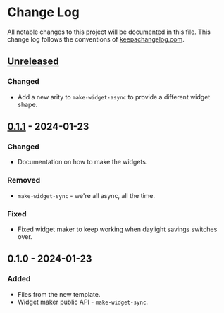 # Change Log
All notable changes to this project will be documented in this file. This change log follows the conventions of [keepachangelog.com](http://keepachangelog.com/).

## [Unreleased]
### Changed
- Add a new arity to `make-widget-async` to provide a different widget shape.

## [0.1.1] - 2024-01-23
### Changed
- Documentation on how to make the widgets.

### Removed
- `make-widget-sync` - we're all async, all the time.

### Fixed
- Fixed widget maker to keep working when daylight savings switches over.

## 0.1.0 - 2024-01-23
### Added
- Files from the new template.
- Widget maker public API - `make-widget-sync`.

[Unreleased]: https://sourcehost.site/your-name/clj_agent/compare/0.1.1...HEAD
[0.1.1]: https://sourcehost.site/your-name/clj_agent/compare/0.1.0...0.1.1
